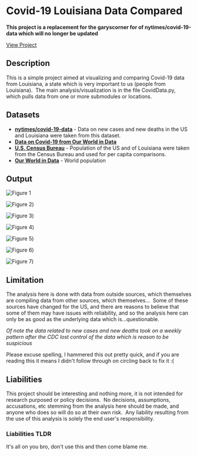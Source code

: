 # Covid-19 Louisiana Data Compared

**This project is a replacement for the garyscorner for of nytimes/covid-19-data which will no longer be updated**

[View Project](https://github.com/GarysCorner/Covid19-LaCompared/blob/master/CovidData.ipynb)

## Description
This is a simple project aimed at visualizing and comparing Covid-19 data from Louisiana, a state which is very important to us (people from Louisiana).  The main analysis/visualization is in the file CovidData.py, which pulls data from one or more submodules or locations.

## Datasets

* **[nytimes/covid-19-data](https://github.com/nytimes/covid-19-data)** - Data on new cases and new deaths in the US and Louisiana were taken from this dataset.
* **[Data on Covid-19 from Our World in Data](https://github.com/owid/covid-19-data/tree/master/public/data)**
* **[U.S. Census Bureau](https://www.census.gov)** - Population of the US and of Louisiana were taken from the Census Bureau and used for per capita comparisons.
* **[Our World in Data](https://ourworldindata.org/world-population-growth)** - World population

## Output

![Figure 1](https://github.com/GarysCorner/Covid19-LaCompared/blob/master/fig1.jpg)

![Figure 2](https://github.com/GarysCorner/Covid19-LaCompared/blob/master/fig2.jpg))

![Figure 3](https://github.com/GarysCorner/Covid19-LaCompared/blob/master/fig3.jpg))

![Figure 4](https://github.com/GarysCorner/Covid19-LaCompared/blob/master/fig4.jpg))

![Figure 5](https://github.com/GarysCorner/Covid19-LaCompared/blob/master/fig5.jpg))

![Figure 6](https://github.com/GarysCorner/Covid19-LaCompared/blob/master/fig6.jpg))

![Figure 7](https://github.com/GarysCorner/Covid19-LaCompared/blob/master/fig7.jpg))

## Limitation
The analysis here is done with data from outside sources, which themselves are compiling data from other sources, which themselves...  Some of these sources have changed for the US, and there are reasons to believe that some of them may have issues with reliability, and so the analysis here can only be as good as the underlying data which is...questionable.  

*Of note the data related to new cases and new deaths took on a weekly pattern after the CDC lost control of the data which is reason to be suspicious*

Please excuse spelling, I hammered this out pretty quick, and if you are reading this it means I didn't follow through on circling back to fix it :(

## Liabilities
This project should be interesting and nothing more, it is not intended for research purposed or policy decisions.  No decisions, assumptions, accusations, etc stemming from the analysis here should be made, and anyone who does so will do so at their own risk.  Any liability resulting from the use of this analysis is solely the end user's responsibility. 

### Liabilities TLDR
It's all on you bro, don't use this and then come blame me.

